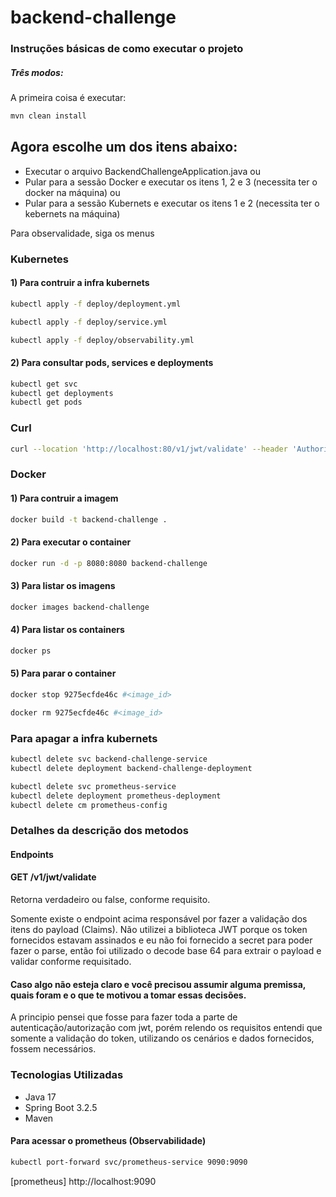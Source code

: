 # backend-challenge


### Instruções básicas de como executar o projeto

##### Três modos:
A primeira coisa é executar: 

```bash
mvn clean install
```

Agora escolhe um dos itens abaixo:
- 
- Executar o arquivo BackendChallengeApplication.java
ou
- Pular para a sessão Docker e executar os itens 1, 2 e 3 (necessita ter o docker na máquina)
ou 
- Pular para a sessão Kubernets e executar os itens 1 e 2 (necessita ter o kebernets na máquina)

Para observalidade, siga os menus

### Kubernetes
#### 1) Para contruir a infra kubernets
```bash
kubectl apply -f deploy/deployment.yml
```
```bash
kubectl apply -f deploy/service.yml
```
```bash
kubectl apply -f deploy/observability.yml
```

#### 2) Para consultar pods, services e deployments
```bash
kubectl get svc
kubectl get deployments 
kubectl get pods
```

### Curl

```bash
curl --location 'http://localhost:80/v1/jwt/validate' --header 'Authorization: Bearer eyJhbGciOiJIUzI1NiJ9.eyJSb2xlIjoiTWVtYmVyIiwiT3JnIjoiQlIiLCJTZWVkIjoiMTQ2MjciLCJOYW1lIjoiVmFsZGlyIEFyYW5oYSJ9.cmrXV_Flm5mfdpfNUVopY_I2zeJUy4EZ4i3Fea98zvY' --header 'Cookie: JSESSIONID=801E01A05EDC87D93DBD455D61F3922F'
```


### Docker
#### 1) Para contruir a imagem
```bash
docker build -t backend-challenge .
```

#### 2) Para executar o container
```bash
docker run -d -p 8080:8080 backend-challenge
```

#### 3) Para listar os imagens
```bash
docker images backend-challenge
```

#### 4) Para listar os containers
```bash
docker ps
```

#### 5) Para parar o container
```bash
docker stop 9275ecfde46c #<image_id>
```
```bash
docker rm 9275ecfde46c #<image_id>
```


### Para apagar a infra kubernets
```bash
kubectl delete svc backend-challenge-service
kubectl delete deployment backend-challenge-deployment
```

```bash
kubectl delete svc prometheus-service
kubectl delete deployment prometheus-deployment
kubectl delete cm prometheus-config
```

### Detalhes da descrição dos metodos
#### Endpoints

#### GET /v1/jwt/validate
Retorna verdadeiro ou false, conforme requisito.

Somente existe o endpoint acima responsável por fazer a validação dos itens do payload (Claims).
Não utilizei a biblioteca JWT porque os token fornecidos estavam assinados e eu não foi fornecido a secret para poder fazer o parse,
então foi utilizado o decode base 64 para extrair o payload e validar conforme requisitado.

#### Caso algo não esteja claro e você precisou assumir alguma premissa, quais foram e o que te motivou a tomar essas decisões.
A principio pensei que fosse para fazer toda a parte de autenticação/autorização com jwt, porém relendo os requisitos entendi
que somente a validação do token, utilizando os cenários e dados fornecidos, fossem necessários.

### Tecnologias Utilizadas
- Java 17
- Spring Boot 3.2.5
- Maven


#### Para acessar o prometheus (Observabilidade)
```bash
kubectl port-forward svc/prometheus-service 9090:9090
```

[prometheus] http://localhost:9090